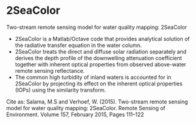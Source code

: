 # 2SeaColor
Two-stream remote sensing model for water quality mapping: 2SeaColor

- 2SeaColor is a Matlab/Octave code that provides analytical solution of the radiative transfer equation in the water column.
- 2SeaColor treats the direct and diffuse solar radiation separately and derives the depth profile of the downwelling attenuation coefficient   together with inherent optical properties from observed above-water remote sensing reflectance.
- The common high turbidity of inland waters is accounted for in 2SeaColor by projecting its effect on the inherent optical properties (IOPs) using the similarity transform. 

Cite as: Salama, M.S and Verhoef, W. (2015). Two-stream remote sensing model for water quality mapping: 2SeaColor. Remote Sensing of Environment. Volume 157, February 2015, Pages 111–122

